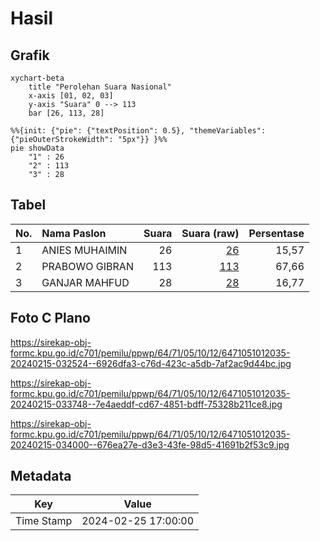 # Hasil

## Grafik

```mermaid
xychart-beta
    title "Perolehan Suara Nasional"
    x-axis [01, 02, 03]
    y-axis "Suara" 0 --> 113
    bar [26, 113, 28]
```

```mermaid
%%{init: {"pie": {"textPosition": 0.5}, "themeVariables": {"pieOuterStrokeWidth": "5px"}} }%%
pie showData
    "1" : 26
    "2" : 113
    "3" : 28
```

## Tabel

| No. | Nama Paslon    | Suara | Suara (raw) | Persentase |
|:--- |:-------------- | -----:| -----------:| ----------:|
| 1   | ANIES MUHAIMIN | 26    | [26][p-1]   | 15,57      |
| 2   | PRABOWO GIBRAN | 113   | [113][p-2]  | 67,66      |
| 3   | GANJAR MAHFUD  | 28    | [28][p-3]   | 16,77      |


[p-1]: https://github.com/gigit-pemilu/pemilu-2024/blob/main/pilpres/hitung-suara/sub/64-kalimantan-timur/sub/71-kota-balikpapan/sub/05-balikpapan-selatan/sub/1012-damai-bahagia/sub/035-tps/sub/paslon-1.txt
[p-2]: https://github.com/gigit-pemilu/pemilu-2024/blob/main/pilpres/hitung-suara/sub/64-kalimantan-timur/sub/71-kota-balikpapan/sub/05-balikpapan-selatan/sub/1012-damai-bahagia/sub/035-tps/sub/paslon-2.txt
[p-3]: https://github.com/gigit-pemilu/pemilu-2024/blob/main/pilpres/hitung-suara/sub/64-kalimantan-timur/sub/71-kota-balikpapan/sub/05-balikpapan-selatan/sub/1012-damai-bahagia/sub/035-tps/sub/paslon-3.txt

## Foto C Plano

https://sirekap-obj-formc.kpu.go.id/c701/pemilu/ppwp/64/71/05/10/12/6471051012035-20240215-032524--6926dfa3-c76d-423c-a5db-7af2ac9d44bc.jpg

https://sirekap-obj-formc.kpu.go.id/c701/pemilu/ppwp/64/71/05/10/12/6471051012035-20240215-033748--7e4aeddf-cd67-4851-bdff-75328b211ce8.jpg

https://sirekap-obj-formc.kpu.go.id/c701/pemilu/ppwp/64/71/05/10/12/6471051012035-20240215-034000--676ea27e-d3e3-43fe-98d5-41691b2f53c9.jpg


## Metadata

| Key        | Value               |
| ---------- | ------------------- |
| Time Stamp | 2024-02-25 17:00:00 |



